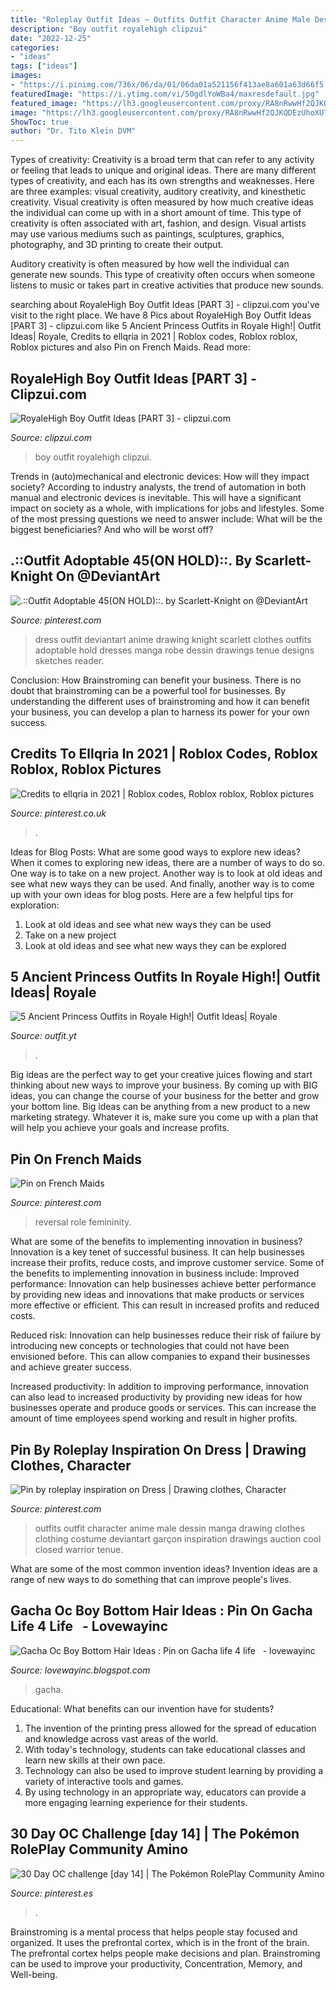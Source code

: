 ```yaml
---
title: "Roleplay Outfit Ideas ~ Outfits Outfit Character Anime Male Dessin Manga Drawing Clothes Clothing Costume Deviantart Garçon Inspiration Drawings Auction Cool Closed Warrior Tenue"
description: "Boy outfit royalehigh clipzui"
date: "2022-12-25"
categories:
- "ideas"
tags: ["ideas"]
images:
- "https://i.pinimg.com/736x/06/da/01/06da01a521156f413ae8a601a63d66f5.jpg"
featuredImage: "https://i.ytimg.com/vi/50gdlYoWBa4/maxresdefault.jpg"
featured_image: "https://lh3.googleusercontent.com/proxy/RA8nRwwHf2QJKQDEzUhoXUTgumNWTXj78grar-XvFzkUQjZP3hNgKMOw8DOHlBFFKaiCmYQp2e_UURfgGjE-OC9ER8hkHRCIfy2yHfIPskNF3rAJi0iL1OtuczRHM-b_=w1200-h630-p-k-no-nu"
image: "https://lh3.googleusercontent.com/proxy/RA8nRwwHf2QJKQDEzUhoXUTgumNWTXj78grar-XvFzkUQjZP3hNgKMOw8DOHlBFFKaiCmYQp2e_UURfgGjE-OC9ER8hkHRCIfy2yHfIPskNF3rAJi0iL1OtuczRHM-b_=w1200-h630-p-k-no-nu"
ShowToc: true
author: "Dr. Tito Klein DVM"
---
```



Types of creativity:
Creativity is a broad term that can refer to any activity or feeling that leads to unique and original ideas. There are many different types of creativity, and each has its own strengths and weaknesses. Here are three examples: visual creativity, auditory creativity, and kinesthetic creativity.
Visual creativity is often measured by how much creative ideas the individual can come up with in a short amount of time. This type of creativity is often associated with art, fashion, and design. Visual artists may use various mediums such as paintings, sculptures, graphics, photography, and 3D printing to create their output.

Auditory creativity is often measured by how well the individual can generate new sounds. This type of creativity often occurs when someone listens to music or takes part in creative activities that produce new sounds.

	

		
searching about RoyaleHigh Boy Outfit Ideas [PART 3] - clipzui.com you've visit to the right place. We have 8 Pics about RoyaleHigh Boy Outfit Ideas [PART 3] - clipzui.com like 5 Ancient Princess Outfits in Royale High!| Outfit Ideas| Royale, Credits to ellqria in 2021 | Roblox codes, Roblox roblox, Roblox pictures and also Pin on French Maids. Read more:
		
    
## RoyaleHigh Boy Outfit Ideas [PART 3] - Clipzui.com

<img loading=lazy src="https://i.ytimg.com/vi/LZkFVr0yokc/sddefault.jpg" onerror="this.onerror=null;this.src='https://tse2.mm.bing.net/th?id=OIP.4PYVAZnCD--sVARYT72EJAHaFj&amp;pid=15.1';" alt="RoyaleHigh Boy Outfit Ideas [PART 3] - clipzui.com">

_Source: clipzui.com_

>boy outfit royalehigh clipzui. 

	

Trends in (auto)mechanical and electronic devices: How will they impact society?
According to industry analysts, the trend of automation in both manual and electronic devices is inevitable. This will have a significant impact on society as a whole, with implications for jobs and lifestyles. Some of the most pressing questions we need to answer include: What will be the biggest beneficiaries? And who will be worst off?

    
## .::Outfit Adoptable 45(ON HOLD)::. By Scarlett-Knight On @DeviantArt

<img loading=lazy src="https://s-media-cache-ak0.pinimg.com/736x/bc/95/cf/bc95cf525439202729b99a05f985b780--anime-outfits-croquis.jpg" onerror="this.onerror=null;this.src='https://tse1.mm.bing.net/th?id=OIP.64yts9kMCR7tJNuLV0m6HwHaJe&amp;pid=15.1';" alt=".::Outfit Adoptable 45(ON HOLD)::. by Scarlett-Knight on @DeviantArt">

_Source: pinterest.com_

>dress outfit deviantart anime drawing knight scarlett clothes outfits adoptable hold dresses manga robe dessin drawings tenue designs sketches reader. 

	

Conclusion: How Brainstroming can benefit your business.
There is no doubt that brainstroming can be a powerful tool for businesses. By understanding the different uses of brainstroming and how it can benefit your business, you can develop a plan to harness its power for your own success.

    
## Credits To Ellqria In 2021 | Roblox Codes, Roblox Roblox, Roblox Pictures

<img loading=lazy src="https://i.pinimg.com/736x/8d/3f/53/8d3f534dd9a2bf2163cf54e8e5547b18.jpg" onerror="this.onerror=null;this.src='https://tse3.mm.bing.net/th?id=OIP.qYok8rbGDsFkW83IEUgLFwHaEO&amp;pid=15.1';" alt="Credits to ellqria in 2021 | Roblox codes, Roblox roblox, Roblox pictures">

_Source: pinterest.co.uk_

>. 

	

Ideas for Blog Posts: What are some good ways to explore new ideas?
When it comes to exploring new ideas, there are a number of ways to do so. One way is to take on a new project. Another way is to look at old ideas and see what new ways they can be used. And finally, another way is to come up with your own ideas for blog posts. Here are a few helpful tips for exploration: 
1. Look at old ideas and see what new ways they can be used
2. Take on a new project
3. Look at old ideas and see what new ways they can be explored  
    
## 5 Ancient Princess Outfits In Royale High!| Outfit Ideas| Royale

<img loading=lazy src="https://i.ytimg.com/vi/50gdlYoWBa4/maxresdefault.jpg" onerror="this.onerror=null;this.src='https://tse1.mm.bing.net/th?id=OIP.dW3_mu5eH1c1TDxE9tRQggHaEK&amp;pid=15.1';" alt="5 Ancient Princess Outfits in Royale High!| Outfit Ideas| Royale">

_Source: outfit.yt_

>. 

	

Big ideas are the perfect way to get your creative juices flowing and start thinking about new ways to improve your business. By coming up with BIG ideas, you can change the course of your business for the better and grow your bottom line. Big ideas can be anything from a new product to a new marketing strategy. Whatever it is, make sure you come up with a plan that will help you achieve your goals and increase profits.

    
## Pin On French Maids

<img loading=lazy src="https://i.pinimg.com/originals/ae/9a/45/ae9a45792b3c67df190cf7466cfc25f0.jpg" onerror="this.onerror=null;this.src='https://tse3.mm.bing.net/th?id=OIP.uRlTpzcgfxCSnM__rXw62QHaLG&amp;pid=15.1';" alt="Pin on French Maids">

_Source: pinterest.com_

>reversal role femininity. 

	

What are some of the benefits to implementing innovation in business?
Innovation is a key tenet of successful business. It can help businesses increase their profits, reduce costs, and improve customer service. Some of the benefits to implementing innovation in business include: 
Improved performance: Innovation can help businesses achieve better performance by providing new ideas and innovations that make products or services more effective or efficient. This can result in increased profits and reduced costs. 

Reduced risk: Innovation can help businesses reduce their risk of failure by introducing new concepts or technologies that could not have been envisioned before. This can allow companies to expand their businesses and achieve greater success. 

Increased productivity: In addition to improving performance, innovation can also lead to increased productivity by providing new ideas for how businesses operate and produce goods or services. This can increase the amount of time employees spend working and result in higher profits.

    
## Pin By Roleplay Inspiration On Dress | Drawing Clothes, Character

<img loading=lazy src="https://i.pinimg.com/736x/06/da/01/06da01a521156f413ae8a601a63d66f5.jpg" onerror="this.onerror=null;this.src='https://tse2.mm.bing.net/th?id=OIP.XAmL8xjgoIoJxbwchoIJXQHaQT&amp;pid=15.1';" alt="Pin by roleplay inspiration on Dress | Drawing clothes, Character">

_Source: pinterest.com_

>outfits outfit character anime male dessin manga drawing clothes clothing costume deviantart garçon inspiration drawings auction cool closed warrior tenue. 

	

What are some of the most common invention ideas?
Invention ideas are a range of new ways to do something that can improve people's lives.

    
## Gacha Oc Boy Bottom Hair Ideas : Pin On Gacha Life 4 Life ️ ️ - Lovewayinc

<img loading=lazy src="https://lh3.googleusercontent.com/proxy/RA8nRwwHf2QJKQDEzUhoXUTgumNWTXj78grar-XvFzkUQjZP3hNgKMOw8DOHlBFFKaiCmYQp2e_UURfgGjE-OC9ER8hkHRCIfy2yHfIPskNF3rAJi0iL1OtuczRHM-b_=w1200-h630-p-k-no-nu" onerror="this.onerror=null;this.src='https://tse4.mm.bing.net/th?id=OIP.GuFqozScOQ4WO1t4QSUvmAHaD4&amp;pid=15.1';" alt="Gacha Oc Boy Bottom Hair Ideas : Pin on Gacha life 4 life ️ ️ - lovewayinc">

_Source: lovewayinc.blogspot.com_

>gacha. 

	

Educational: What benefits can our invention have for students?
1. The invention of the printing press allowed for the spread of education and knowledge across vast areas of the world.
2. With today's technology, students can take educational classes and learn new skills at their own pace.
3. Technology can also be used to improve student learning by providing a variety of interactive tools and games.
4. By using technology in an appropriate way, educators can provide a more engaging learning experience for their students.

    
## 30 Day OC Challenge [day 14] | The Pokémon RolePlay Community Amino

<img loading=lazy src="https://i.pinimg.com/originals/e6/39/a0/e639a094a26a444ff0d79f4084558baf.jpg" onerror="this.onerror=null;this.src='https://tse3.mm.bing.net/th?id=OIP.5SFnFBgpsnJxZpW37nQv1QHaHr&amp;pid=15.1';" alt="30 Day OC challenge [day 14] | The Pokémon RolePlay Community Amino">

_Source: pinterest.es_

>. 

	

Brainstroming is a mental process that helps people stay focused and organized. It uses the prefrontal cortex, which is in the front of the brain. The prefrontal cortex helps people make decisions and plan. Brainstroming can be used to improve your productivity, Concentration, Memory, and Well-being.

